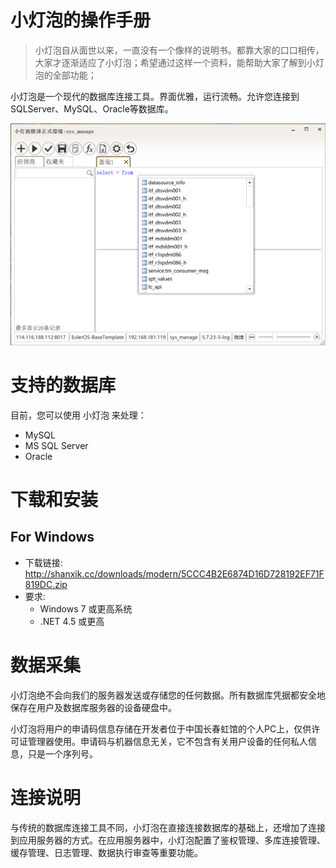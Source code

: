 # 小灯泡的操作手册

> 小灯泡自从面世以来，一直没有一个像样的说明书。都靠大家的口口相传，大家才逐渐适应了小灯泡；希望通过这样一个资料，能帮助大家了解到小灯泡的全部功能；

小灯泡是一个现代的数据库连接工具。界面优雅，运行流畅。允许您连接到 SQLServer、MySQL、Oracle等数据库。

![image-20211229214112709](images/image-20211229214112709.png)



# 支持的数据库

目前，您可以使用 小灯泡 来处理：

- MySQL
- MS SQL Server 
- Oracle



# 下载和安装
## For Windows

- 下载链接: http://shanxik.cc/downloads/modern/5CCC4B2E6874D16D728192EF71F819DC.zip
- 要求: 
  - Windows 7 或更高系统
  - .NET 4.5 或更高


# 数据采集

小灯泡绝不会向我们的服务器发送或存储您的任何数据。所有数据库凭据都安全地保存在用户及数据库服务器的设备硬盘中。

小灯泡将用户的申请码信息存储在开发者位于中国长春虹馆的个人PC上，仅供许可证管理器使用。申请码与机器信息无关，它不包含有关用户设备的任何私人信息，只是一个序列号。

# 连接说明

与传统的数据库连接工具不同，小灯泡在直接连接数据库的基础上，还增加了连接到应用服务器的方式。在应用服务器中，小灯泡配置了鉴权管理、多库连接管理、缓存管理、日志管理、数据执行审查等重要功能。







